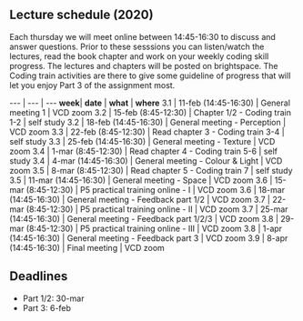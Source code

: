 
## Lecture schedule (2020)


Each thursday we will meet online between 14:45-16:30 to discuss and answer questions. Prior to these sesssions you can listen/watch the lectures, read the book chapter and work on your weekly coding skill progress. The lectures and chapters will be posted on brightspace. The Coding train activities are there to give some guideline of progress that will let you enjoy Part 3 of the assignment most. 



--- | --- | --- 
**week**| **date**					| **what**									| **where**
3.1		| 11-feb (14:45-16:30)		| General meeting 1							| VCD zoom 
3.2		| 15-feb (8:45-12:30)		| Chapter 1/2 - Coding train 1-2			| self study 
3.2		| 18-feb (14:45-16:30)		| General meeting - Perception				| VCD zoom 
3.3		| 22-feb (8:45-12:30)		| Read chapter 3 - Coding train 3-4			| self study
3.3		| 25-feb (14:45-16:30)		| General meeting - Texture 				| VCD zoom 
3.4		| 1-mar (8:45-12:30)		| Read chapter 4 -  Coding train 5-6		| self study
3.4		| 4-mar (14:45-16:30)		| General meeting - Colour & Light			| VCD zoom 
3.5		| 8-mar (8:45-12:30)		| Read chapter 5 -  Coding train 7			| self study
3.5		| 11-mar (14:45-16:30)		| General meeting - Space					| VCD zoom 
3.6		| 15-mar (8:45-12:30)		| P5 practical training online - I			| VCD zoom 
3.6		| 18-mar (14:45-16:30)		| General meeting - Feedback part 1/2		| VCD zoom 
3.7		| 22-mar (8:45-12:30)		| P5 practical training online - II 		| VCD zoom 
3.7		| 25-mar (14:45-16:30)		| General meeting - Feedback part 1/2/3		| VCD zoom 
3.8		| 29-mar (8:45-12:30)		| P5 practical training online - III 		| VCD zoom 
3.8		| 1-apr (14:45-16:30)		| General meeting - Feedback part 3			| VCD zoom 
3.9		| 8-apr (14:45-16:30)		| Final meeting								| VCD zoom 


## Deadlines

- Part 1/2: 30-mar
- Part 3: 6-feb






<!-- 
3.2 	| 15-feb 					| Seeing 				| Chapter 2	| Coding train 1-2	| 18-feb  
3.3 	| 22-feb 					| Texture 				| Chapter 3	| Coding train 3-4	| 25-feb 
3.4 	| 1-mar 					| Light  				| Chapter 4	| Coding train 5-6	| 4-mar 
3.5 	| 8-mar 					| Space 				| Chapter 5	| Coding train 7	| 11-mar 
3.6 	| 15-mar					| P5+assignment 		| 			| ml5 & libraries	| 18-mar 
3.7 	| 22-mar					| P5+assignment 		| 			| 					| 25-mar  
3.8 	| 29-mar					| P5+assignment 		| 			| 					| 1-apr  
3.9 	| 							| Final presentation 	| 			| 					| 8-apr 
-->



<!--
3.7 | 28-mrt | Feedback  Part 1 drafts	 | 15:45-17:30 | [CT-CZ-E](https://educationrooms.tudelft.nl/zaleninfo.php?zid=140)
3.8 | 4-apr  | Feedback  Part 2,3 drafts	 | 15:45-17:30 | [CT-CZ-E](https://educationrooms.tudelft.nl/zaleninfo.php?zid=140)
3.9 | 11-apr | Feedback  Part 3 drafts	 | 15:45-17:30 | [CT-CZ-E](https://educationrooms.tudelft.nl/zaleninfo.php?zid=140)
-->


<!--
## To-do schedule

--- | --- | --- | --- | --- | ---
**week** 	| **date**	| **Book (read)** 	| **Evaluation** 	| **P5** 			|	 **Deliver**
3.1 	| 14-feb 		|  					|  					| 					| 
3.2 	| 21-feb 		| Chapter 1 		| 					| Coding train 1-2 	| 
3.3 	| 28-feb 		| Chapter 2 		|					| Coding train 3-4	|
3.4 	| 07-mrt 		| Chapter 3 		| 					| Coding train 5-6	|
3.5 	| 14-mrt 		| Chapter 4 		| 					| Coding train 7	|
3.6 	| 21-mrt 		| Chapter 5 		| Prepare			| ml5 & libraries	|
3.7 	| 25-mrt 		|		 	 		| 	 				| 					| Part 1 DRAFT
3.7 	| 28-mrt 		|		 	 		| Run + Analyse		| 					|
3.8 	| 1-apr 		| 	 				| 		 			| 					| Part 2 and 3 DRAFT
3.8 	| 4-apr (15:30) | 	 				| 		 			| 					| Part 1
3.9 	| 8-apr 		| 	 				| 		 			| 					| Part 3 DRAFT
3.9 	| 11-apr (15:30)| 	 				| 					| 					| Part 2
3.10 	| 14-apr (19:30)| 					| 					|					| Part 3

Submitting a DRAFT is *optional*, the reason behind their 'deadline' is that we need them on the Monday before the Thursday lecture (where we discuss them).  If you want to hand in part 3 earlier, you can do hand it in April 1st (to be discussed April 4th, if you feel discussion on April 11 is late).

-->